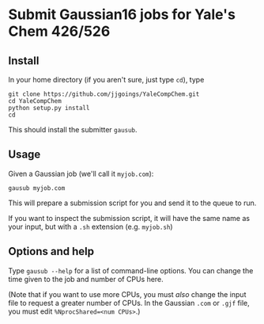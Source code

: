 # Submit Gaussian16 jobs for Yale's Chem 426/526

## Install

In your home directory (if you aren't sure, just type `cd`), type 

```
git clone https://github.com/jjgoings/YaleCompChem.git
cd YaleCompChem
python setup.py install
cd
``` 

This should install the submitter `gausub`.

## Usage

Given a Gaussian job (we'll call it `myjob.com`):

```
gausub myjob.com
```

This will prepare a submission script for you and send it to the queue to run.

If you want to inspect the submission script, it will have the same name as your input, but with a `.sh` extension (e.g. `myjob.sh`)

## Options and help

Type `gausub --help` for a list of command-line options. You can change the time given to the job and number of CPUs here. 

(Note that if you want to use more CPUs, you must *also* change the input file to request a greater number of CPUs. In the Gaussian `.com` or `.gjf` file, you must edit `%NprocShared=<num CPUs>`.)


